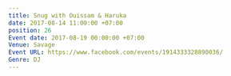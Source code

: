 ```yaml
---
title: Snug with Ouissam & Haruka
date: 2017-08-14 11:00:00 +07:00
position: 26
Event date: 2017-08-19 00:00:00 +07:00
Venue: Savage
Event URL: https://www.facebook.com/events/1914333328890036/
Genre: DJ
---
```


